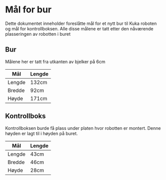 # Mål for bur
Dette dokumentet inneholder foreslåtte mål for et nytt bur til Kuka roboten og mål for kontrollboksen. Alle disse målene er tatt etter den nåværende plasseringen av robotten i buret


## Bur
Målene her er tatt fra utkanten av bjelker på 6cm

| Mål    | Lengde |
|--------|--------|
| Lengde | 132cm  |
| Bredde | 92cm   |
| Høyde  | 171cm  |

## Kontrollboks
Kontrollboksen burde få plass under platen hvor robotten er montert. Denne høyden er lagt til i høyden på buret.

| Mål    | Lengde |
|--------|--------|
| Lengde | 43cm   |
| Bredde | 46cm   |
| Høyde  | 28cm   |
